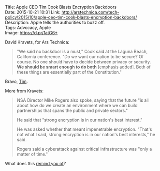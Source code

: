 Title: Apple CEO Tim Cook Blasts Encryption Backdoors  
Date: 2015-10-21 10:31
Link: http://arstechnica.com/tech-policy/2015/10/apple-ceo-tim-cook-blasts-encryption-backdoors/
Description: Apple tells the authorities to buzz off.  
Tags: Advocacy, Apple  
Image: https://d.pr/1atG6+  

David Kravets, for Ars Technica:

> "We said no backdoor is a must," Cook said at the Laguna Beach, California conference. "Do we want our nation to be secure? Of course. No one should have to decide between privacy or security. **We should be smart enough to do both** [emphasis added]. Both of these things are essentially part of the Constitution."

Bravo, [Tim][1].

More from Kravets:

> NSA Director Mike Rogers also spoke, saying that the future "is all about how do we create an environment where we can build partnerships that spans the public and private sectors."
>
> He said that "strong encryption is in our nation's best interest."
>
> He was asked whether that meant impenetrable encryption. "That's not what I said, strong encryption is in our nation's best interests," he said.
>
> Rogers said a cyberattack against critical infrastructure was "only a matter of time."

What does this [remind you of][2]?

[1]: /2015/4/17/this-would-have-never-happened-if-steve-jobs-was-still-alive "My piece on 'What if Steve Jobs were still alive?'"
[2]: http://www.history.com/this-day-in-history/eisenhower-warns-of-the-military-industrial-complex "The Military Industrial Complex, alive and well in 2015"